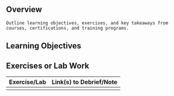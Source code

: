## Overview

```ad-tip
Outline learning objectives, exercises, and key takeaways from courses, certifications, and training programs.
```

## Learning Objectives

## Exercises or Lab Work

| Exercise/Lab | Link(s) to Debrief/Note |
| ------------ | ----------------------- |
|              |                         |
